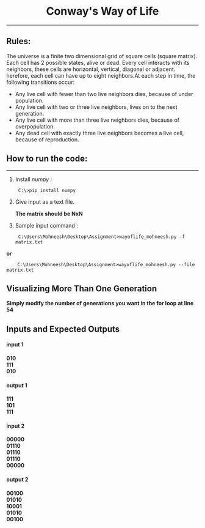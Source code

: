 # <center>Conway's Way of Life<center>
********
**Rules:**
----

The universe is a finite two dimensional grid of square cells (square matrix). Each cell has 2 possible states, alive or dead. Every cell interacts with its neighbors, these cells are horizontal, vertical, diagonal or adjacent. herefore, each cell can have up to eight neighbors.At each step in time, the following transitions occur:

*  Any live cell with fewer than two live neighbors dies, because of under
population.
* Any live cell with two or three live neighbors, lives on to the next generation.
* Any live cell with more than three live neighbors dies, because of overpopulation.
* Any dead cell with exactly three live neighbors becomes a live cell, because of
reproduction.

## How to run the code:
---
1. Install _numpy :_

		C:\>pip install numpy
2. Give input as a text file.
	
	__The matrix should be NxN__
3. Sample input command :
	
		C:\Users\Mohneesh\Desktop\Assignment>wayoflife_mohneesh.py -f matrix.txt
__or__  	
		
		C:\Users\Mohneesh\Desktop\Assignment>wayoflife_mohneesh.py --file matrix.txt
## Visualizing More Than One Generation

**Simply modify the number of generations you want in the for loop at line 54**


## Inputs and Expected Outputs

#### input 1						
**010**  
**111**  
**010** 

#### output 1
**111**  
**101**  
**111**

#### input 2
**00000**  
**01110**  
**01110**  
**01110**  
**00000**  

#### output 2
**00100**  
**01010**  
**10001**  
**01010**  
**00100**  
